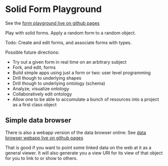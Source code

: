 # Solid Form Playground

See the [form playground live on github pages](https://solid.github.io/form-playground/playground.html)

Play with solid forms. Apply a random form to a random object.

Todo: Create and edit forms, and associate forms with types.

Possible future directions:

- Try out a given form in real time on an arbitrary subject
- Fork, and edit, forms
- Build simple apps using just a form or two: user level programming
- Drill though to underlying shapes
- Drill though to underlying ontology (schema)
- Analyze, visualize ontology
- Collaboratively edit ontology
- Allow one to be able to accumulate a bunch of resources into a project as a first class object

## Simple data browser

There is also a webapp version of the data browser online: See
 [data browser webapp live on github pages](https://solid.github.io/form-playground/browse.html)

That is good if you want to point some linked data on the web at it as a general viewer.
It will also generate you a view URI for its view of that object for you to link to or show to others.
